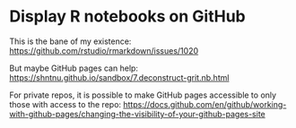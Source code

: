 # Display R notebooks on GitHub

This is the bane of my existence: https://github.com/rstudio/rmarkdown/issues/1020

But maybe GitHub pages can help: https://shntnu.github.io/sandbox/7.deconstruct-grit.nb.html

For private repos, it is possible to make GitHub pages accessible to only those with access to the repo: https://docs.github.com/en/github/working-with-github-pages/changing-the-visibility-of-your-github-pages-site
